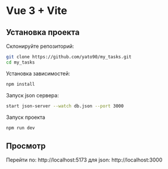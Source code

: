 # Vue 3 + Vite

## Установка проекта
Склонируйте репозиторий:

```bash
git clone https://github.com/yato90/my_tasks.git
cd my_tasks
```

Установка зависимостей:

```bash
npm install
```

Запуск json сервера:

```bash
start json-server --watch db.json --port 3000
```

Запуск проекта

```bash
npm run dev
```
## Просмотр
Перейти по: http://localhost:5173
для json: http://localhost:3000